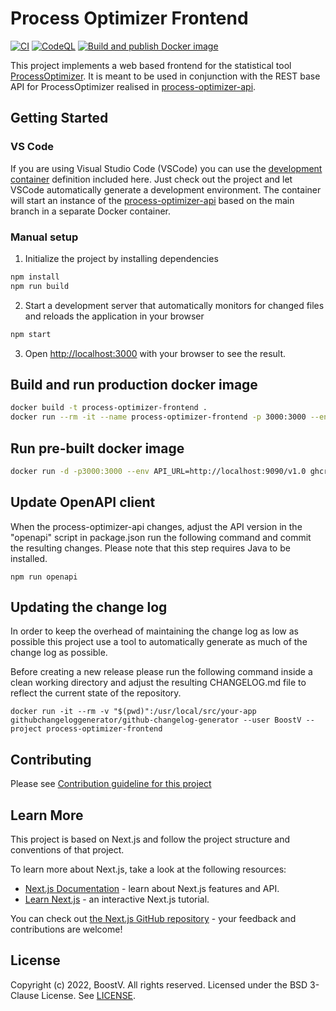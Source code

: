 # Process Optimizer Frontend

[![CI](https://github.com/BoostV/process-optimizer-frontend/actions/workflows/main.yml/badge.svg?branch=)](https://github.com/BoostV/process-optimizer-frontend/actions/workflows/main.yml)
[![CodeQL](https://github.com/BoostV/process-optimizer-frontend/actions/workflows/codeql-analysis.yml/badge.svg?branch=)](https://github.com/BoostV/process-optimizer-frontend/actions/workflows/codeql-analysis.yml)
[![Build and publish Docker image](https://github.com/BoostV/process-optimizer-frontend/actions/workflows/github-actions-docker.yaml/badge.svg?branch=)](https://github.com/BoostV/process-optimizer-frontend/actions/workflows/github-actions-docker.yaml)

This project implements a web based frontend for the statistical tool [ProcessOptimizer](https://github.com/novonordisk-research/ProcessOptimizer). It is meant to be used in conjunction with the REST base API for ProcessOptimizer realised in [process-optimizer-api](https://github.com/BoostV/process-optimizer-api).

## Getting Started

### VS Code

If you are using Visual Studio Code (VSCode) you can use the [development container](https://github.com/Microsoft/vscode-dev-containers) definition included here. Just check out the project and let VSCode automatically generate a development environment. The container will start an instance of the [process-optimizer-api](https://github.com/BoostV/process-optimizer-api) based on the main branch in a separate Docker container.

### Manual setup

1. Initialize the project by installing dependencies

```bash
npm install
npm run build
```

2. Start a development server that automatically monitors for changed files and reloads the application in your browser

```bash
npm start
```

3. Open [http://localhost:3000](http://localhost:3000) with your browser to see the result.

## Build and run production docker image

```bash
docker build -t process-optimizer-frontend .
docker run --rm -it --name process-optimizer-frontend -p 3000:3000 --env API_URL=http://localhost:9090/v1.0 process-optimizer-frontend
```

## Run pre-built docker image

```bash
docker run -d -p3000:3000 --env API_URL=http://localhost:9090/v1.0 ghcr.io/boostv/process-optimizer-frontend:main
```

## Update OpenAPI client

When the process-optimizer-api changes, adjust the API version in the "openapi" script in package.json run the following command and commit the resulting changes. Please note that this step requires Java to be installed.

    npm run openapi

## Updating the change log

In order to keep the overhead of maintaining the change log as low as possible this project use a tool to automatically generate
as much of the change log as possible.

Before creating a new release please run the following command inside a clean working directory and adjust the resulting CHANGELOG.md file to reflect the current state of the repository.

    docker run -it --rm -v "$(pwd)":/usr/local/src/your-app githubchangeloggenerator/github-changelog-generator --user BoostV --project process-optimizer-frontend

## Contributing

Please see [Contribution guideline for this project](CONTRIBUTING.md)

## Learn More

This project is based on Next.js and follow the project structure and conventions of that project.

To learn more about Next.js, take a look at the following resources:

- [Next.js Documentation](https://nextjs.org/docs) - learn about Next.js features and API.
- [Learn Next.js](https://nextjs.org/learn) - an interactive Next.js tutorial.

You can check out [the Next.js GitHub repository](https://github.com/vercel/next.js/) - your feedback and contributions are welcome!

## License

Copyright (c) 2022, BoostV. All rights reserved.
Licensed under the BSD 3-Clause License. See [LICENSE](LICENSE.md).

